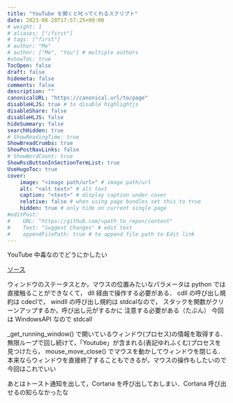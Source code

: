 ```yaml
---
title: "YouTube を開くと叱ってくれるスクリプト"
date: 2023-08-28T17:57:25+09:00
# weight: 1
# aliases: ["/first"]
# tags: ["first"]
# author: "Me"
# author: ["Me", "You"] # multiple authors
#showToc: true
TocOpen: false
draft: false
hidemeta: false
comments: false
description: ""
canonicalURL: "https://canonical.url/to/page"
disableHLJS: true # to disable highlightjs
disableShare: false
disableHLJS: false
hideSummary: false
searchHidden: true
# ShowReadingTime: true
ShowBreadCrumbs: true
ShowPostNavLinks: false
# ShowWordCount: true
ShowRssButtonInSectionTermList: true
UseHugoToc: true
cover:
    image: "<image path/url>" # image path/url
    alt: "<alt text>" # alt text
    caption: "<text>" # display caption under cover
    relative: false # when using page bundles set this to true
    hidden: true # only hide on current single page
#editPost:
#    URL: "https://github.com/<path_to_repo>/content"
#    Text: "Suggest Changes" # edit text
#    appendFilePath: true # to append file path to Edit link
---
```


YouTube 中毒なのでどうにかしたい

[ソース](https://github.com/side-realms/Dont-watch-youtube)

ウィンドウのステータスとか，マウスの位置みたいなパラメータは python では直接触ることができなくて，
dll 経由で操作する必要がある．
cdll の呼び出し規約は cdeclで， windll の呼び出し規約は stdcalなので，
スタックを関数がクリーンアップするか，呼び出し元がするかに
注意する必要がある（たぶん）
今回は WindowsAPI なので stdcall

_get_running_window() で開いているウィンドウ(プロセス)の情報を取得する．
無限ループで回し続けて，「Youtube」が含まれる(表記ゆれふくむ)プロセスを見つけたら，
mouse_move_close() でマウスを動かしてウィンドウを閉じる．
本来ならウィンドウを直接終了することもできるが，マウスの操作もしたいので今回はこれでいい

あとはトースト通知を出して，Cortana を呼び出しておしまい．Cortana 呼び出せるの知らなかったな
